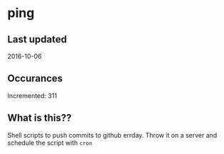 # ping

## Last updated
2016-10-06

## Occurances
Incremented: 311

## What is this?? 
Shell scripts to push commits to github errday. Throw it on a server and schedule the script with `cron`
